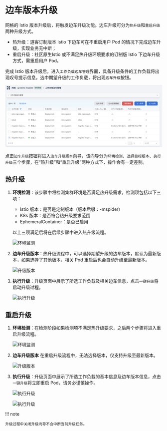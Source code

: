 # 边车版本升级

网格的 Istio 版本升级后，将触发边车升级功能。边车升级可分为`热升级`和`重启升级`两种升级方式。

- 热升级：道客订制版本 Istio 下边车可在不重启用户 Pod 的情况下完成边车升级，实现业务无中断；
- 重启升级：社区原生Istio 或不满足热升级环境要求的订制版 Istio 下边车升级方式，需重启用户 Pod。

完成 Istio 版本升级后，进入`工作负载边车管理`界面，具备升级条件的工作负载将出现叹号提示信息，选中期望升级的工作负载，将出现`边车升级`按钮。

![边车升级](../images/sidecar-update01.png)

点击`边车升级`按钮将进入`边车升级版本`向导，该向导分为`环境检测`、`选择目标版本`、`执行升级`三个步骤，在“热升级”和“重启升级”两种方式下，操作会有一定差别。

## 热升级

1. **环境检测**：该步骤中将检测集群环境是否满足热升级需求，检测项包括以下三项：

	- Istio 版本：是否是定制版本（版本后缀：-mspider）
	- K8s 版本：是否符合热升级要求范围
	- EphemeralContainer：是否已启用

	以上三项满足后将在后续步骤中进入热升级流程。

    ![环境监测](https://docs.daocloud.io/daocloud-docs-images/docs/mspider/images/SidecarUpdate02.png)

2. **边车升级版本**：热升级流程中，可以选择期望升级的边车版本，默认为最新版本，如果选择了其他版本，相关 Pod 重启后也会自动升级至最新版本。

    ![升级版本](https://docs.daocloud.io/daocloud-docs-images/docs/mspider/images/SidecarUpdate03.png)

3. **执行升级**：升级页面中展示了所选工作负载及相关边车信息，点击`一键升级`将启动升级过程。

    ![执行升级](https://docs.daocloud.io/daocloud-docs-images/docs/mspider/images/SidecarUpdate04.png)

## 重启升级

1. **环境检测**：在检测阶段如果检测项不满足热升级要求，之后两个步骤将进入重启升级流程。

    ![环境监测](https://docs.daocloud.io/daocloud-docs-images/docs/mspider/images/SidecarUpdate05.png)

2. **边车升级版本** 在重启升级流程中，无法选择版本，仅支持升级至最新版本。

	![升级版本](https://docs.daocloud.io/daocloud-docs-images/docs/mspider/images/SidecarUpdate06.png)

3. **执行升级**：升级页面中展示了所选工作负载的基本信息及边车版本信息，点击`一键升级`将立即重启 Pod，请务必谨慎操作。

	![执行升级](https://docs.daocloud.io/daocloud-docs-images/docs/mspider/images/SidecarUpdate07.png)

	![执行升级](https://docs.daocloud.io/daocloud-docs-images/docs/mspider/images/SidecarUpdate08.png)

!!! note

    升级过程中关闭升级向导不会中断当前升级任务。
